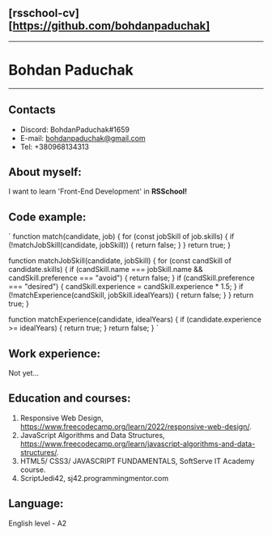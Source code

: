 ## [rsschool-cv][https://github.com/bohdanpaduchak]

---

# Bohdan Paduchak

---

## Contacts

- Discord: BohdanPaduchak#1659
- E-mail: bohdanpaduchak@gmail.com
- Tel: +380968134313

## About myself:

I want to learn 'Front-End Development' in **RSSchool!**

## Code example:

`
function match(candidate, job) {
for (const jobSkill of job.skills) {
if (!matchJobSkill(candidate, jobSkill)) {
return false;
}
}
return true;
}

function matchJobSkill(candidate, jobSkill) {
for (const candSkill of candidate.skills) {
if (candSkill.name === jobSkill.name && candSkill.preference === "avoid") {
return false;
}
if (candSkill.preference === "desired") {
candSkill.experience = candSkill.experience \* 1.5;
}
if (!matchExperience(candSkill, jobSkill.idealYears)) {
return false;
}
}
return true;
}

function matchExperience(candidate, idealYears) {
if (candidate.experience >= idealYears) {
return true;
}
return false;
}
`

## Work experience:

Not yet…

## Education and courses:

1. Responsive Web Design, https://www.freecodecamp.org/learn/2022/responsive-web-design/.
2. JavaScript Algorithms and Data Structures, https://www.freecodecamp.org/learn/javascript-algorithms-and-data-structures/.
3. HTML5/ CSS3/ JAVASCRIPT FUNDAMENTALS, SoftServe IT Academy course.
4. ScriptJedi42, sj42.programmingmentor.com

## Language:

English level - A2
